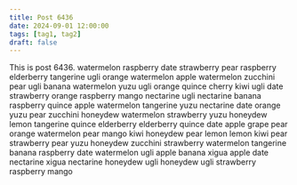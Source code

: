 ```yaml
---
title: Post 6436
date: 2024-09-01 12:00:00
tags: [tag1, tag2]
draft: false
---
```

This is post 6436.
watermelon
raspberry
date
strawberry
pear
raspberry
elderberry
tangerine
ugli
orange
watermelon
apple
watermelon
zucchini
pear
ugli
banana
watermelon
yuzu
ugli
orange
quince
cherry
kiwi
ugli
date
strawberry
orange
raspberry
mango
nectarine
ugli
nectarine
banana
raspberry
quince
apple
watermelon
tangerine
yuzu
nectarine
date
orange
yuzu
pear
zucchini
honeydew
watermelon
strawberry
yuzu
honeydew
lemon
tangerine
quince
elderberry
elderberry
quince
date
apple
grape
pear
orange
watermelon
pear
mango
kiwi
honeydew
pear
lemon
lemon
kiwi
pear
strawberry
pear
yuzu
honeydew
zucchini
strawberry
watermelon
tangerine
banana
raspberry
date
watermelon
ugli
apple
banana
xigua
apple
date
nectarine
xigua
nectarine
honeydew
ugli
honeydew
ugli
strawberry
raspberry
mango
